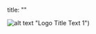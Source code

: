 title: ""

![alt text](https://github.com/jashera/jashera.github.io/blob/master/images/psypaglogo.jpg) "Logo Title Text 1")





